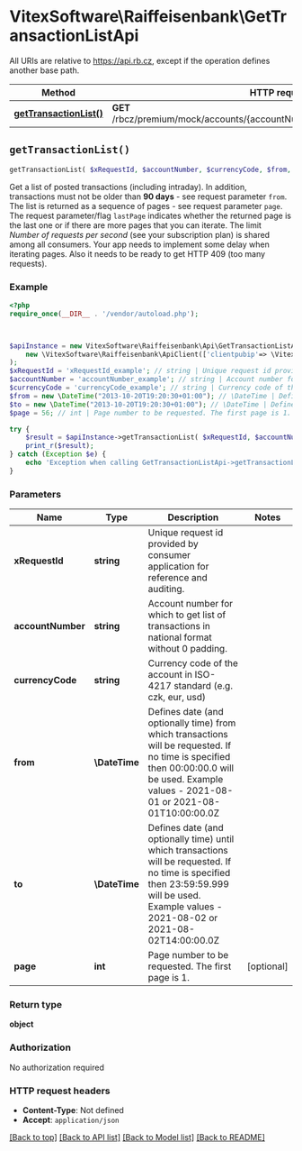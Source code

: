 # VitexSoftware\Raiffeisenbank\GetTransactionListApi

All URIs are relative to https://api.rb.cz, except if the operation defines another base path.

| Method | HTTP request | Description |
| ------------- | ------------- | ------------- |
| [**getTransactionList()**](GetTransactionListApi.md#getTransactionList) | **GET** /rbcz/premium/mock/accounts/{accountNumber}/{currencyCode}/transactions |  |


## `getTransactionList()`

```php
getTransactionList( $xRequestId, $accountNumber, $currencyCode, $from, $to,  $page): object
```



Get a list of posted transactions (including intraday). In addition, transactions must not be older than **90 days** - see request parameter `from`.  The list is returned as a sequence of pages - see request parameter `page`. The request parameter/flag `lastPage` indicates whether the returned page is the last one or if there are more pages that you can iterate.  The limit _Number of requests per second_ (see your subscription plan) is shared among all consumers. Your app needs to implement some delay when iterating pages. Also it needs to be ready to get HTTP 409 (too many requests).

### Example

```php
<?php
require_once(__DIR__ . '/vendor/autoload.php');



$apiInstance = new VitexSoftware\Raiffeisenbank\Api\GetTransactionListApi(
    new \VitexSoftware\Raiffeisenbank\ApiClient(['clientpubip'=> \VitexSoftware\Raiffeisenbank\ApiClient::getPublicIP() ,'debug'=>true])
);
$xRequestId = 'xRequestId_example'; // string | Unique request id provided by consumer application for reference and auditing.
$accountNumber = 'accountNumber_example'; // string | Account number for which to get list of transactions in national format without 0 padding.
$currencyCode = 'currencyCode_example'; // string | Currency code of the account in ISO-4217 standard (e.g. czk, eur, usd)
$from = new \DateTime("2013-10-20T19:20:30+01:00"); // \DateTime | Defines date (and optionally time) from which transactions will be requested. If no time is specified then 00:00:00.0 will be used. Example values - 2021-08-01 or 2021-08-01T10:00:00.0Z
$to = new \DateTime("2013-10-20T19:20:30+01:00"); // \DateTime | Defines date (and optionally time) until which transactions will be requested. If no time is specified then 23:59:59.999 will be used. Example values - 2021-08-02 or 2021-08-02T14:00:00.0Z
$page = 56; // int | Page number to be requested. The first page is 1.

try {
    $result = $apiInstance->getTransactionList( $xRequestId, $accountNumber, $currencyCode, $from, $to,  $page);
    print_r($result);
} catch (Exception $e) {
    echo 'Exception when calling GetTransactionListApi->getTransactionList: ', $e->getMessage(), PHP_EOL;
}
```

### Parameters

| Name | Type | Description  | Notes |
| ------------- | ------------- | ------------- | ------------- |
| **xRequestId** | **string**| Unique request id provided by consumer application for reference and auditing. | |
| **accountNumber** | **string**| Account number for which to get list of transactions in national format without 0 padding. | |
| **currencyCode** | **string**| Currency code of the account in ISO-4217 standard (e.g. czk, eur, usd) | |
| **from** | **\DateTime**| Defines date (and optionally time) from which transactions will be requested. If no time is specified then 00:00:00.0 will be used. Example values - 2021-08-01 or 2021-08-01T10:00:00.0Z | |
| **to** | **\DateTime**| Defines date (and optionally time) until which transactions will be requested. If no time is specified then 23:59:59.999 will be used. Example values - 2021-08-02 or 2021-08-02T14:00:00.0Z | |
| **page** | **int**| Page number to be requested. The first page is 1. | [optional] |

### Return type

**object**

### Authorization

No authorization required

### HTTP request headers

- **Content-Type**: Not defined
- **Accept**: `application/json`

[[Back to top]](#) [[Back to API list]](../../README.md#endpoints)
[[Back to Model list]](../../README.md#models)
[[Back to README]](../../README.md)
